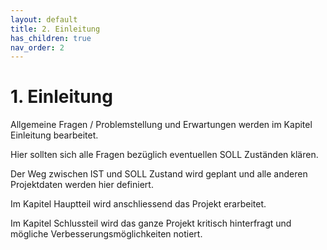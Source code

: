 ```yaml
---
layout: default
title: 2. Einleitung
has_children: true
nav_order: 2
---
```


# 1. Einleitung

Allgemeine Fragen / Problemstellung und Erwartungen werden im Kapitel Einleitung bearbeitet.

Hier sollten sich alle Fragen bezüglich eventuellen SOLL Zuständen klären.

Der Weg zwischen IST und SOLL Zustand wird geplant und alle anderen Projektdaten werden hier definiert.

Im Kapitel Hauptteil wird anschliessend das Projekt erarbeitet.

Im Kapitel Schlussteil wird das ganze Projekt kritisch hinterfragt und mögliche Verbesserungsmöglichkeiten notiert.
